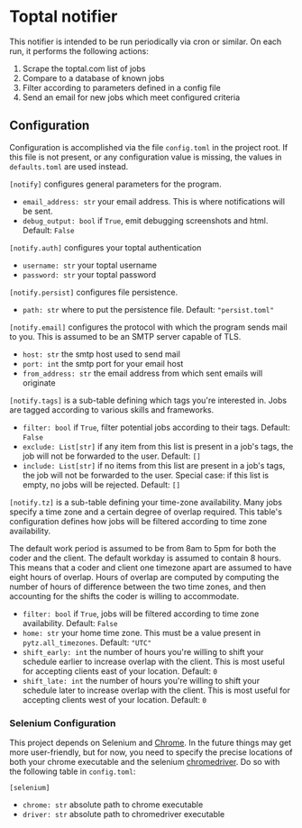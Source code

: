 # Toptal notifier

This notifier is intended to be run periodically via cron or similar. On each run, it performs the following actions:

1. Scrape the toptal.com list of jobs
2. Compare to a database of known jobs
3. Filter according to parameters defined in a config file
4. Send an email for new jobs which meet configured criteria

## Configuration

Configuration is accomplished via the file `config.toml` in the project root. If this file is not present, or any configuration value is missing, the values in `defaults.toml` are used instead.

`[notify]` configures general parameters for the program.

- `email_address: str` your email address. This is where notifications will be sent.
- `debug_output: bool` if `True`, emit debugging screenshots and html. Default: `False`

`[notify.auth]` configures your toptal authentication

- `username: str` your toptal username
- `password: str` your toptal password

`[notify.persist]` configures file persistence.

- `path: str` where to put the persistence file. Default: `"persist.toml"`

`[notify.email]` configures the protocol with which the program sends mail to you. This is assumed to be an SMTP server capable of TLS.

- `host: str` the smtp host used to send mail
- `port: int` the smtp port for your email host
- `from_address: str` the email address from which sent emails will originate

`[notify.tags]` is a sub-table defining which tags you're interested in. Jobs are tagged according to various skills and frameworks.

- `filter: bool` if `True`, filter potential jobs according to their tags. Default: `False`
- `exclude: List[str]` if any item from this list is present in a job's tags, the job will not be forwarded to the user. Default: `[]`
- `include: List[str]` if no items from this list are present in a job's tags, the job will not be forwarded to the user. Special case: if this list is empty, no jobs will be rejected. Default: `[]`

`[notify.tz]` is a sub-table defining your time-zone availability. Many jobs specify a time zone and a certain degree of overlap required. This table's configuration defines how jobs will be filtered according to time zone availability.

The default work period is assumed to be from 8am to 5pm for both the coder and the client. The default workday is assumed to contain 8 hours. This means that a coder and client one timezone apart are assumed to have eight hours of overlap. Hours of overlap are computed by computing the number of hours of difference between the two time zones, and then accounting for the shifts the coder is willing to accommodate.

- `filter: bool` if `True`, jobs will be filtered according to time zone availability. Default: `False`
- `home: str` your home time zone. This must be a value present in `pytz.all_timezones`. Default: `"UTC"`
- `shift_early: int` the number of hours you're willing to shift your schedule earlier to increase overlap with the client. This is most useful for accepting clients east of your location. Default: `0`
- `shift_late: int` the number of hours you're willing to shift your schedule later to increase overlap with the client. This is most useful for accepting clients west of your location. Default: `0`

### Selenium Configuration

This project depends on Selenium and [Chrome](https://www.google.com/chrome/browser/desktop/index.html). In the future things may get more user-friendly, but for now, you need to specify the precise locations of both your chrome executable and the selenium [chromedriver](https://sites.google.com/a/chromium.org/chromedriver/downloads). Do so with the following table in `config.toml`:

`[selenium]`

- `chrome: str` absolute path to chrome executable
- `driver: str` absolute path to chromedriver executable

